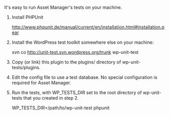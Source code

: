 It's easy to run Asset Manager's tests on your machine.

1. Install PHPUnit

   http://www.phpunit.de/manual/current/en/installation.html#installation.pear

2. Install the WordPress test toolkit somewhere else on your machine:

   svn co http://unit-test.svn.wordpress.org/trunk wp-unit-test

3. Copy (or link) this plugin to the plugins/ directory of
   wp-unit-tests/plugins.

4. Edit the config file to use a test database. No special configuration is
   required for Asset Manager.

5. Run the tests, with WP_TESTS_DIR set to the root directory of wp-unit-tests
   that you created in step 2.

   WP_TESTS_DIR=/path/to/wp-unit-test phpunit